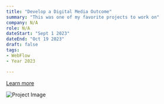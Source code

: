 ```yaml
---
title: "Develop a Digital Media Outcome"
summary: "This was one of my favorite projects to work on"
company: N/A
role: N/A
dateStart: "Sept 1 2023"
dateEnd: "Oct 19 2023"
draft: false
tags:
- WebFlow
- Year 2023

---
```


[Learn more](/blog/dmo)

![Project Image](https://serv.husky.nz/peter-port/Screenshot_20231108_101413.png)
